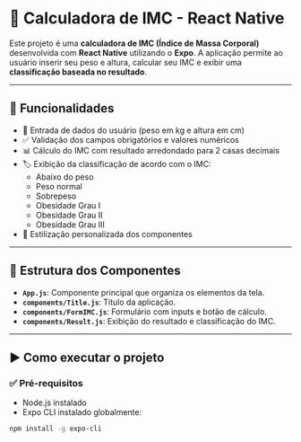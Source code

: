 # 📱 Calculadora de IMC - React Native

Este projeto é uma **calculadora de IMC (Índice de Massa Corporal)** desenvolvida com **React Native** utilizando o **Expo**. A aplicação permite ao usuário inserir seu peso e altura, calcular seu IMC e exibir uma **classificação baseada no resultado**.

---

## 🚀 Funcionalidades

- 📩 Entrada de dados do usuário (peso em kg e altura em cm)
- ✅ Validação dos campos obrigatórios e valores numéricos
- 📊 Cálculo do IMC com resultado arredondado para 2 casas decimais
- 🏷️ Exibição da classificação de acordo com o IMC:
  - Abaixo do peso
  - Peso normal
  - Sobrepeso
  - Obesidade Grau I
  - Obesidade Grau II
  - Obesidade Grau III
- 🎨 Estilização personalizada dos componentes

---

## 📂 Estrutura dos Componentes

- **`App.js`**: Componente principal que organiza os elementos da tela.
- **`components/Title.js`**: Título da aplicação.
- **`components/FormIMC.js`**: Formulário com inputs e botão de cálculo.
- **`components/Result.js`**: Exibição do resultado e classificação do IMC.

---

## ▶️ Como executar o projeto

### ✅ Pré-requisitos
- Node.js instalado
- Expo CLI instalado globalmente:
```bash
npm install -g expo-cli
